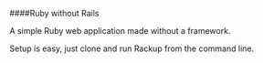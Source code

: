 ####Ruby without Rails

A simple Ruby web application made without a framework.

Setup is easy, just clone and run Rackup from the command line. 




